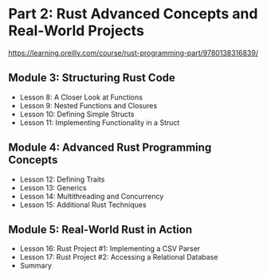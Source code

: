 
# Part 2: Rust Advanced Concepts and Real-World Projects

https://learning.oreilly.com/course/rust-programming-part/9780138316839/

## Module 3: Structuring Rust Code

- Lesson 8: A Closer Look at Functions
- Lesson 9: Nested Functions and Closures
- Lesson 10: Defining Simple Structs
- Lesson 11: Implementing Functionality in a Struct

## Module 4: Advanced Rust Programming Concepts

- Lesson 12: Defining Traits
- Lesson 13: Generics
- Lesson 14: Multithreading and Concurrency
- Lesson 15: Additional Rust Techniques

## Module 5: Real-World Rust in Action

- Lesson 16: Rust Project #1: Implementing a CSV Parser
- Lesson 17: Rust Project #2: Accessing a Relational Database
- Summary
